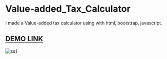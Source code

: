 # Value-added_Tax_Calculator
I made a Value-added tax calculator using with html, bootstrap, javascript.

## [DEMO LINK](https://valueaddedtaxcalculator.netlify.app/)
![ss1](https://user-images.githubusercontent.com/80225142/222840800-e36dec31-1519-41ce-a726-c8ea326b0639.png)

